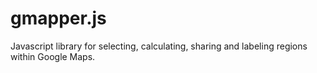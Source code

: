 gmapper.js
==========

Javascript library for selecting, calculating, sharing and labeling regions within Google Maps.